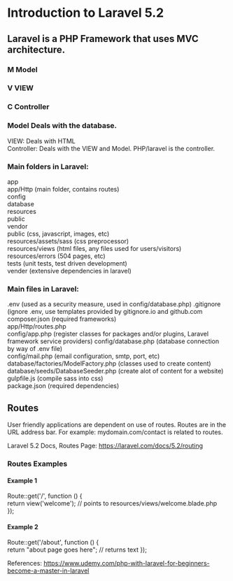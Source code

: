 # Introduction to Laravel 5.2

## Laravel is a PHP Framework that uses MVC architecture.  
  
### M Model  
### V VIEW  
### C Controller  

### Model Deals with the database.  
VIEW: Deals with HTML   
Controller: Deals with the VIEW and Model. PHP/laravel is the controller.  

### Main folders in Laravel:  
app  
app/Http (main folder, contains routes)  
config    
database  
resources  
public  
vendor  
public  (css, javascript, images, etc)  
resources/assets/sass (css preprocessor)  
resources/views (html files, any files used for users/visitors)
resources/errors  (504 pages, etc)  
tests (unit tests, test driven development)  
vender (extensive dependencies in laravel)  

### Main files in Laravel:  
.env  (used as a security measure, used in config/database.php)
.gitignore (ignore .env, use templates provided by gitignore.io and github.com    
composer.json (required frameworks)      
app/Http/routes.php  
config/app.php (register classes for packages and/or plugins, Laravel framework service providers)
config/database.php (database connection by way of .env file)  
config/mail.php (email configuration, smtp, port, etc)  
database/factories/ModelFactory.php (classes used to create content)  
database/seeds/DatabaseSeeder.php (create alot of content for a website)
gulpfile.js (compile sass into css)  
package.json (required dependencies)  
   
## Routes  
User friendly applications are dependent on use of routes. Routes are in the URL address bar. For example: mydomain.com/contact is related to routes.  
  
Laravel 5.2 Docs, Routes Page: https://laravel.com/docs/5.2/routing   
  
### Routes Examples  
#### Example 1
Route::get('/', function () {  
    return view('welcome'); // points to resources/views/welcome.blade.php  
});   
#### Example 2  
Route::get('/about', function () {  
    return "about page goes here";  // returns text
});  

   
   
   
References: https://www.udemy.com/php-with-laravel-for-beginners-become-a-master-in-laravel  

